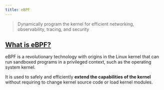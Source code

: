 ```yaml
---
title: eBPF
---
```


> Dynamically program the kernel for efficient networking, observability, tracing, and security

## [What is eBPF?](https://ebpf.io/what-is-ebpf/#what-is-ebpf)

eBPF is a revolutionary technology with origins in the Linux kernel that can run sandboxed programs in a privileged context, such as the operating system kernel.

It is used to safely and efficiently **extend the capabilities of the kernel** without requiring to change kernel source code or load kernel modules.
